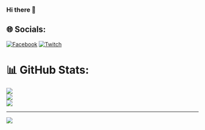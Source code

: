 ### Hi there 👋

## 🌐 Socials:
[![Facebook](https://img.shields.io/badge/Facebook-%231877F2.svg?logo=Facebook&logoColor=white)](Eakm.me) 
[![Twitch](https://img.shields.io/badge/Twitch-%239146FF.svg?logo=Twitch&logoColor=white)](https://twitch.tv/https://www.twitch.tv/barbatoso_o) 
# 📊 GitHub Stats:
![](https://github-readme-stats.vercel.app/api?username=Eaktana&theme=midnight-purple&hide_border=false&include_all_commits=false&count_private=false)<br/>
![](https://github-readme-streak-stats.herokuapp.com/?user=Eaktana&theme=midnight-purple&hide_border=false)<br/>
![](https://github-readme-stats.vercel.app/api/top-langs/?username=Eaktana&theme=midnight-purple&hide_border=false&include_all_commits=false&count_private=false&layout=compact)

---
[![](https://visitcount.itsvg.in/api?id=Eaktana&icon=0&color=0)](https://visitcount.itsvg.in)
